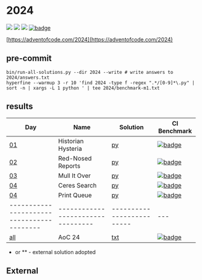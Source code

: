 # 2024

![](https://img.shields.io/badge/stars%20⭐-10-yellow)
![](https://img.shields.io/badge/days%20completed-5-red)
![](https://img.shields.io/badge/day%20📅-25-blue)
[![badge](https://img.shields.io/endpoint?url=https://gist.githubusercontent.com/EvgeniGordeev/13c6cac3c39702cdcb9cc169b66c3210/raw/runtime-badge-2024-all-ci.json)](https://github.com/EvgeniGordeev/adventofcode/actions/workflows/ci2024.yaml)

[https://adventofcode.com/2024](https://adventofcode.com/2024)

## pre-commit

```shell
bin/run-all-solutions.py --dir 2024 --write # write answers to 2024/answers.txt
hyperfine --warmup 3 -r 10 'find 2024 -type f -regex ".*/[0-9]*\.py" | sort -n | xargs -L 1 python ' | tee 2024/benchmark-m1.txt
```

## results

| Day                                       | Name                              | Solution                  | CI Benchmark                                                                                                                                                                                                                                      |
|-------------------------------------------|-----------------------------------|---------------------------|---------------------------------------------------------------------------------------------------------------------------------------------------------------------------------------------------------------------------------------------------|
| [01](https://adventofcode.com/2024/day/1) | Historian Hysteria                | [py](2024/01.py)          | [![badge](https://img.shields.io/endpoint?url=https://gist.githubusercontent.com/EvgeniGordeev/13c6cac3c39702cdcb9cc169b66c3210/raw/runtime-badge-2024-01-ci.json)](https://github.com/EvgeniGordeev/adventofcode/actions/workflows/ci2024.yaml)  |
| [02](https://adventofcode.com/2024/day/2) | Red-Nosed Reports                 | [py](2024/02.py)          | [![badge](https://img.shields.io/endpoint?url=https://gist.githubusercontent.com/EvgeniGordeev/13c6cac3c39702cdcb9cc169b66c3210/raw/runtime-badge-2024-02-ci.json)](https://github.com/EvgeniGordeev/adventofcode/actions/workflows/ci2024.yaml)  |
| [03](https://adventofcode.com/2024/day/3) | Mull It Over                      | [py](2024/03.py)          | [![badge](https://img.shields.io/endpoint?url=https://gist.githubusercontent.com/EvgeniGordeev/13c6cac3c39702cdcb9cc169b66c3210/raw/runtime-badge-2024-03-ci.json)](https://github.com/EvgeniGordeev/adventofcode/actions/workflows/ci2024.yaml)  |
| [04](https://adventofcode.com/2024/day/4) | Ceres Search                      | [py](2024/04.py)          | [![badge](https://img.shields.io/endpoint?url=https://gist.githubusercontent.com/EvgeniGordeev/13c6cac3c39702cdcb9cc169b66c3210/raw/runtime-badge-2024-04-ci.json)](https://github.com/EvgeniGordeev/adventofcode/actions/workflows/ci2024.yaml)  |
| [04](https://adventofcode.com/2024/day/5) | Print Queue                       | [py](2024/05.py)          | [![badge](https://img.shields.io/endpoint?url=https://gist.githubusercontent.com/EvgeniGordeev/13c6cac3c39702cdcb9cc169b66c3210/raw/runtime-badge-2024-05-ci.json)](https://github.com/EvgeniGordeev/adventofcode/actions/workflows/ci2024.yaml)  |
| ----------------------------------------- | --------------------------------- | ------------------------- | ---                                                                                                                                                                                                                                               |
| [all](https://adventofcode.com/2024)      | AoC 24                            | [txt](2024/answers.txt)   | [![badge](https://img.shields.io/endpoint?url=https://gist.githubusercontent.com/EvgeniGordeev/13c6cac3c39702cdcb9cc169b66c3210/raw/runtime-badge-2024-all-ci.json)](https://github.com/EvgeniGordeev/adventofcode/actions/workflows/ci2024.yaml) |

* or ** - external solution adopted

## External
